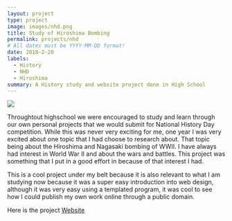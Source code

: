 ```yaml
---
layout: project
type: project
image: images/nhd.png
title: Study of Hiroshima Bombing
permalink: projects/nhd
# All dates must be YYYY-MM-DD format!
date: 2018-2-20
labels:
  - History
  - NHD
  - Hiroshima
summary: A History study and website project done in High School
---
```


<img class="Hiroshimabombing" src="https://en.wikipedia.org/wiki/Atomic_bombings_of_Hiroshima_and_Nagasaki#/media/File:Atomic_bombing_of_Japan.jpg">

Throughtout highschool we were encouraged to study and learn through our own personal projects that we would submit for National History Day competition. While this was never very exciting for me, one year I was very excited about one topic that I had choose to research about. That topic being about the Hiroshima and Nagasaki bombing of WWII. I have always had interest in World War II and about the wars and battles. This project was something that I put in a good effort in because of that interest I had.

This is a cool project under my belt because it is also relevant to what I am studying now because it was a super easy introduction into web design, although it was very easy using a templated program, it was cool to see how I could publish my own work online through a public domain.


Here is the project [Website](http://19971852.nhd.weebly.com/annotated-bibliography.html)

